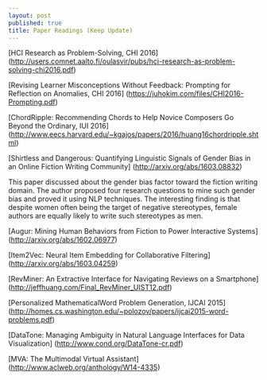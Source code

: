```yaml
---
layout: post
published: true
title: Paper Readings (Keep Update)
---
```


[HCI Research as Problem-Solving, CHI 2016]
(http://users.comnet.aalto.fi/oulasvir/pubs/hci-research-as-problem-solving-chi2016.pdf)

[Revising Learner Misconceptions Without Feedback: Prompting for Reflection on Anomalies, CHI 2016]
(https://juhokim.com/files/CHI2016-Prompting.pdf)

[ChordRipple: Recommending Chords to Help Novice Composers Go Beyond the Ordinary, IUI 2016]
(http://www.eecs.harvard.edu/~kgajos/papers/2016/huang16chordripple.shtml)

[Shirtless and Dangerous: Quantifying Linguistic Signals of Gender Bias in an Online Fiction Writing Community]
(http://arxiv.org/abs/1603.08832)

This paper discussed about the gender bias factor toward the fiction writing domain. The author proposed four research questions to mine such gender bias and proved it using NLP techniques. The interesting finding is that despite women often being the target of negative stereotypes, female authors are equally likely to write such stereotypes as men.

[Augur: Mining Human Behaviors from Fiction to Power Interactive Systems]
(http://arxiv.org/abs/1602.06977)

[Item2Vec: Neural Item Embedding for Collaborative Filtering]
(http://arxiv.org/abs/1603.04259)

[RevMiner: An Extractive Interface for Navigating Reviews on a Smartphone]
(http://jeffhuang.com/Final_RevMiner_UIST12.pdf)

[Personalized MathematicalWord Problem Generation, IJCAI 2015]
(http://homes.cs.washington.edu/~polozov/papers/ijcai2015-word-problems.pdf)

[DataTone: Managing Ambiguity in Natural Language Interfaces for Data Visualization]
(http://www.cond.org/DataTone-cr.pdf)

[MVA: The Multimodal Virtual Assistant]
(http://www.aclweb.org/anthology/W14-4335)

